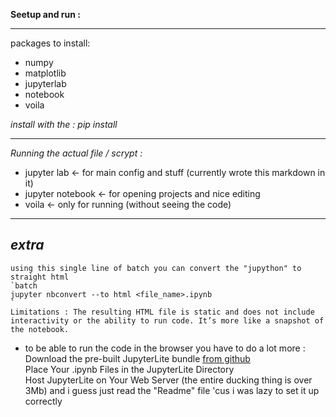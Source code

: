**Seetup and run :**

---

  
packages to install:  
 - numpy  
 - matplotlib  
 - jupyterlab  
 - notebook  
 - voila


*install with the : pip install <name>*

---

*Running the actual file / scrypt :*

 - jupyter lab <- for main config and stuff  (currently wrote this markdown in it)
 - jupyter notebook <- for opening projects and nice editing  
 - voila <- only for running (without seeing the code)



---

*extra*
 - 
	using this single line of batch you can convert the "jupython" to straight html  
	`batch
	jupyter nbconvert --to html <file_name>.ipynb
	`
	Limitations : The resulting HTML file is static and does not include interactivity or the ability to run code. It’s more like a snapshot of the notebook.  

 - to be able to run the code in the browser you have to do a lot more :  
 	Download the pre-built JupyterLite bundle [from github](https://github.com/jupyterlite/jupyterlite/releases)  
 	Place Your .ipynb Files in the JupyterLite Directory  
 	Host JupyterLite on Your Web Server  (the entire ducking thing is over 3Mb)
 	and i guess just read the "Readme" file 'cus i was lazy to set it up correctly


